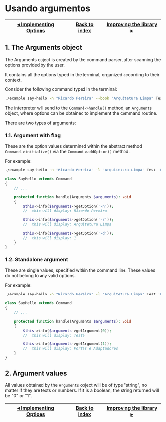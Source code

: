 # Usando argumentos

[◂ Implementing Options](05-implementing-options.md) | [Back to index](index.md) | [Improving the library ▸](07-improving-the-library.md)
-- | -- | --

## 1. The Arguments object

The Arguments object is created by the command parser, after scanning the options provided by the user.

It contains all the options typed in the terminal, organized according to their context.

Consider the following command typed in the terminal:

```bash
./example say-hello -n "Ricardo Pereira" --book "Arquitetura Limpa" Test 'Portas e Adaptadores' --dev
```

The interpreter will send to the `Command->handle()` method, an `Arguments` object, where options can be obtained to implement the command routine.

There are two types of arguments:

### 1.1. Argument with flag

These are the option values determined within the abstract method `Command->initialize()` via the `Command->addOption()` method.

For example:

```bash
./example say-hello -n "Ricardo Pereira" -l "Arquitetura Limpa" Test 'Portas e Adaptadores' -d
```

```php
class SayHello extends Command
{
    // ...

    protected function handle(Arguments $arguments): void
    {
        $this->info($arguments->getOption('-n'));
        //  this will display: Ricardo Pereira

        $this->info($arguments->getOption('-r'));
        //  this will display: Arquitetura Limpa

        $this->info($arguments->getOption('-d'));
        //  this will display: 1
    }
}
```

### 1.2. Standalone argument

These are single values, specified within the command line.
These values do not belong to any valid options.

For example:

```bash
./example say-hello -n "Ricardo Pereira" -l "Arquitetura Limpa" Test 'Portas e Adaptadores' -d
```

```php
class SayHello extends Command
{
    // ...

    protected function handle(Arguments $arguments): void
    {
        $this->info($arguments->getArgument(0));
        //  this will display: Teste

        $this->info($arguments->getArgument(1));
        //  this will display: Portas e Adaptadores
    }
}
```

## 2. Argument values

All values obtained by the `Arguments` object will be of type "string", no matter if they are texts or numbers. If it is a boolean, the string returned will be "0" or "1". 

[◂ Implementing Options](05-implementing-options.md) | [Back to index](index.md) | [Improving the library ▸](07-improving-the-library.md)
-- | -- | --
